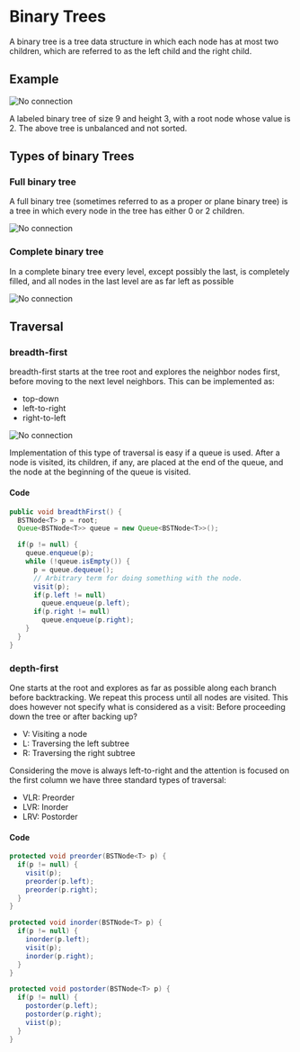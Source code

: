 # Binary Trees
A binary tree is a tree data structure in which each node has at most two children, which are referred to as the left child and the right child.

## Example
![No connection](https://upload.wikimedia.org/wikipedia/commons/thumb/f/f7/Binary_tree.svg/192px-Binary_tree.svg.png)

A labeled binary tree of size 9 and height 3, with a root node whose value is 2. The above tree is unbalanced and not sorted.

## Types of binary Trees
### Full binary tree
A full binary tree (sometimes referred to as a proper or plane binary tree) is a tree in which every node in the tree has either 0 or 2 children.

![No connection](https://upload.wikimedia.org/wikipedia/commons/thumb/d/d4/Full_binary.pdf/page1-220px-Full_binary.pdf.jpg)
### Complete binary tree
In a complete binary tree every level, except possibly the last, is completely filled, and all nodes in the last level are as far left as possible

![No connection](https://upload.wikimedia.org/wikipedia/commons/thumb/8/85/Complete_binary.pdf/page1-220px-Complete_binary.pdf.jpg)

## Traversal
### breadth-first
breadth-first starts at the tree root and explores the neighbor nodes first, before moving to the next level neighbors.
This can be implemented as:
- top-down
- left-to-right
- right-to-left

![No connection](https://upload.wikimedia.org/wikipedia/commons/4/46/Animated_BFS.gif)

Implementation of this type of traversal is easy if a queue is used. After a node is visited, its children, if any, are placed at the end of the queue, and the node at the beginning of the queue is visited.

#### Code
```java
public void breadthFirst() {
  BSTNode<T> p = root;
  Queue<BSTNode<T>> queue = new Queue<BSTNode<T>>();

  if(p != null) {
    queue.enqueue(p);
    while (!queue.isEmpty()) {
      p = queue.dequeue();
      // Arbitrary term for doing something with the node.
      visit(p);
      if(p.left != null)
        queue.enqueue(p.left);
      if(p.right != null)
        queue.enqueue(p.right);
    }
  }
}
```
### depth-first
One starts at the root and explores as far as possible along each branch before backtracking. We repeat this process until all nodes are visited. This does however not specify what is considered as a visit: Before proceeding down the tree or after backing up?

- V: Visiting a node
- L: Traversing the left subtree
- R: Traversing the right subtree

Considering the move is always left-to-right and the attention is focused on the first column we have three standard types of traversal:
- VLR: Preorder
- LVR: Inorder
- LRV: Postorder

#### Code
```java
protected void preorder(BSTNode<T> p) {
  if(p != null) {
    visit(p);
    preorder(p.left);
    preorder(p.right);
  }
}

protected void inorder(BSTNode<T> p) {
  if(p != null) {
    inorder(p.left);
    visit(p);
    inorder(p.right);
  }
}

protected void postorder(BSTNode<T> p) {
  if(p != null) {
    postorder(p.left);
    postorder(p.right);
    viist(p);
  }
}
```
